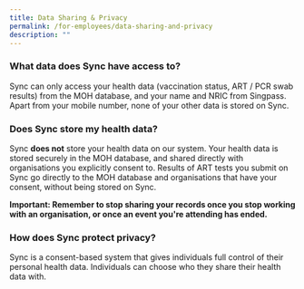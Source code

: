 ```yaml
---
title: Data Sharing & Privacy
permalink: /for-employees/data-sharing-and-privacy
description: ""
---
```

### **What data does Sync have access to?**

Sync can only access your health data (vaccination status, ART / PCR swab results) from the MOH database, and your name and NRIC from Singpass. Apart from your mobile number, none of your other data is stored on Sync.

### **Does Sync store my health data?**

Sync **does not** store your health data on our system. Your health data is stored securely in the MOH database, and shared directly with organisations you explicitly consent to. Results of ART tests you submit on Sync go directly to the MOH database and organisations that have your consent, without being stored on Sync. 

**Important: Remember to stop sharing your records once you stop working with an organisation, or once an event you're attending has ended.**

### **How does Sync protect privacy?**
Sync is a consent-based system that gives individuals full control of their personal health data. Individuals can choose who they share their health data with.